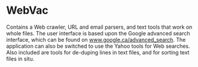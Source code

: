 WebVac
======

Contains a Web crawler, URL and email parsers, and text tools that work on whole files.
The user interface is based upon the Google advanced search interface, which can be found on www.google.ca/advanced_search. The application can also be switched to use the Yahoo tools for Web searches.
Also included are tools for de-duping lines in text files, and for sorting text files in situ.
